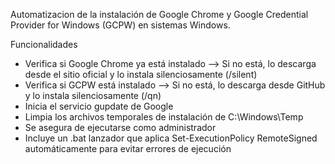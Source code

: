 Automatizacion de la instalación de Google Chrome y Google Credential Provider for Windows (GCPW) en sistemas Windows. 

Funcionalidades
- Verifica si Google Chrome ya está instalado
	--> Si no está, lo descarga desde el sitio oficial y lo instala silenciosamente (/silent)
- Verifica si GCPW está instalado
	--> Si no está, lo descarga desde GitHub y lo instala silenciosamente (/qn)
- Inicia el servicio gupdate de Google
- Limpia los archivos temporales de instalación de C:\Windows\Temp
- Se asegura de ejecutarse como administrador
- Incluye un .bat lanzador que aplica Set-ExecutionPolicy RemoteSigned automáticamente para evitar errores de ejecución
